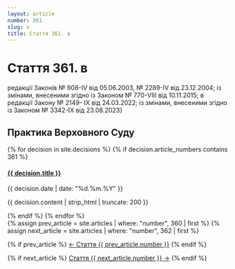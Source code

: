```yaml
---
layout: article
number: 361
slug: v
title: Стаття 361. в
---
```


# Стаття 361. в

редакції Законів № 908-IV від 05.06.2003, № 2289-IV від 23.12.2004; із змінами, внесеними згідно із Законом № 770-VIII від 10.11.2015; в редакції Закону № 2149- IX від 24.03.2022; із змінами, внесеними згідно із Законом № 3342-IX від 23.08.2023}

## Практика Верховного Суду

<div class="decisions-container">
{% for decision in site.decisions %}
  {% if decision.article_numbers contains 361 %}
    <div class="decision-item">
      <h4><a href="{{ decision.url }}">{{ decision.title }}</a></h4>
      <p class="decision-date">{{ decision.date | date: "%d.%m.%Y" }}</p>
      <p class="decision-excerpt">{{ decision.content | strip_html | truncate: 200 }}</p>
    </div>
  {% endif %}
{% endfor %}
</div>

<div class="article-navigation">
  {% assign prev_article = site.articles | where: "number", 360 | first %}
  {% assign next_article = site.articles | where: "number", 362 | first %}
  
  {% if prev_article %}
    <a href="{{ prev_article.url }}" class="prev-article">← Стаття {{ prev_article.number }}</a>
  {% endif %}
  
  {% if next_article %}
    <a href="{{ next_article.url }}" class="next-article">Стаття {{ next_article.number }} →</a>
  {% endif %}
</div>
